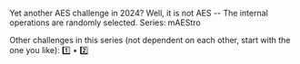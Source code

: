 Yet another AES challenge in 2024? Well, it is not AES -- The internal operations are randomly selected.
Series: mAEStro

Other challenges in this series (not dependent on each other, start with the one you like): 1️⃣ • 2️⃣
